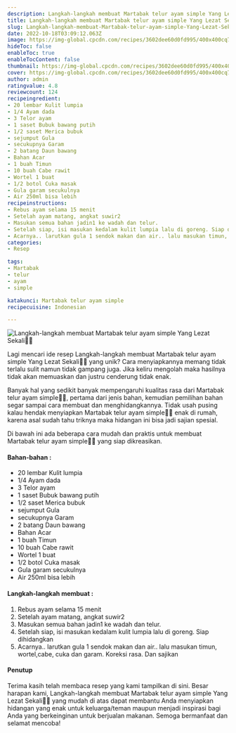 ```yaml
---
description: Langkah-langkah membuat Martabak telur ayam simple Yang Lezat Sekali"
title: Langkah-langkah membuat Martabak telur ayam simple Yang Lezat Sekali
slug: Langkah-langkah-membuat-Martabak-telur-ayam-simple-Yang-Lezat-Sekali
date: 2022-10-18T03:09:12.063Z
image: https://img-global.cpcdn.com/recipes/3602dee60d0fd995/400x400cq70/photo.jpg
hideToc: false
enableToc: true
enableTocContent: false
thumbnail: https://img-global.cpcdn.com/recipes/3602dee60d0fd995/400x400cq70/photo.jpg
cover: https://img-global.cpcdn.com/recipes/3602dee60d0fd995/400x400cq70/photo.jpg
author: admin
ratingvalue: 4.8
reviewcount: 124
recipeingredient:
- 20 lembar Kulit lumpia
- 1/4 Ayam dada
- 3 Telor ayam
- 1 saset Bubuk bawang putih
- 1/2 saset Merica bubuk
- sejumput Gula
- secukupnya Garam
- 2 batang Daun bawang
- Bahan Acar
- 1 buah Timun
- 10 buah Cabe rawit
- Wortel 1 buat
- 1/2 botol Cuka masak
- Gula garam secukulnya
- Air 250ml bisa lebih
recipeinstructions:
- Rebus ayam selama 15 menit
- Setelah ayam matang, angkat suwir2
- Masukan semua bahan jadin1 ke wadah dan telur.
- Setelah siap, isi masukan kedalam kulit lumpia lalu di goreng. Siap dihidangkan
- Acarnya.. larutkan gula 1 sendok makan dan air.. lalu masukan timun, wortel,cabe, cuka dan garam. Koreksi rasa. Dan sajikan
categories:
- Resep

tags:
- Martabak
- telur
- ayam
- simple

katakunci: Martabak telur ayam simple
recipecuisine: Indonesian

---
```


![Langkah-langkah membuat Martabak telur ayam simple Yang Lezat Sekali👩‍🍳](https://img-global.cpcdn.com/recipes/3602dee60d0fd995/400x400cq70/photo.jpg)

Lagi mencari ide resep Langkah-langkah membuat Martabak telur ayam simple Yang Lezat Sekali👩‍🍳 yang unik? Cara menyiapkannya memang tidak terlalu sulit namun tidak gampang juga. Jika keliru mengolah maka hasilnya tidak akan memuaskan dan justru cenderung tidak enak.

Banyak hal yang sedikit banyak mempengaruhi kualitas rasa dari Martabak telur ayam simple👩‍🍳, pertama dari jenis bahan, kemudian pemilihan bahan segar sampai cara membuat dan menghidangkannya. Tidak usah pusing kalau hendak menyiapkan Martabak telur ayam simple👩‍🍳 enak di rumah, karena asal sudah tahu triknya maka hidangan ini bisa jadi sajian spesial.

Di bawah ini ada beberapa cara mudah dan praktis untuk membuat Martabak telur ayam simple👩‍🍳 yang siap dikreasikan.

<!--inarticleads1-->

#### Bahan-bahan :

- 20 lembar Kulit lumpia
- 1/4 Ayam dada
- 3 Telor ayam
- 1 saset Bubuk bawang putih
- 1/2 saset Merica bubuk
- sejumput Gula
- secukupnya Garam
- 2 batang Daun bawang
- Bahan Acar
- 1 buah Timun
- 10 buah Cabe rawit
- Wortel 1 buat
- 1/2 botol Cuka masak
- Gula garam secukulnya
- Air 250ml bisa lebih

<!--inarticleads2-->

#### Langkah-langkah membuat :

1. Rebus ayam selama 15 menit
1. Setelah ayam matang, angkat suwir2
1. Masukan semua bahan jadin1 ke wadah dan telur.
1. Setelah siap, isi masukan kedalam kulit lumpia lalu di goreng. Siap dihidangkan
1. Acarnya.. larutkan gula 1 sendok makan dan air.. lalu masukan timun, wortel,cabe, cuka dan garam. Koreksi rasa. Dan sajikan

#### Penutup

Terima kasih telah membaca resep yang kami tampilkan di sini. Besar harapan kami, Langkah-langkah membuat Martabak telur ayam simple Yang Lezat Sekali👩‍🍳 yang mudah di atas dapat membantu Anda menyiapkan hidangan yang enak untuk keluarga/teman maupun menjadi inspirasi bagi Anda yang berkeinginan untuk berjualan makanan. Semoga bermanfaat dan selamat mencoba!